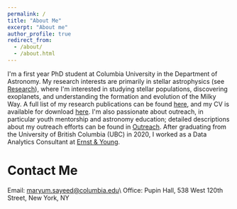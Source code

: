 ```yaml
---
permalink: /
title: "About Me"
excerpt: "About me"
author_profile: true
redirect_from: 
  - /about/
  - /about.html
---
```


I'm a first year PhD student at Columbia University in the Department of Astronomy. My research interests are primarily in stellar astrophysics (see [Research](https://maryumsayeed.github.io/research/)), where I'm interested in studying stellar populations, discovering exoplanets, and understanding the formation and evolution of the Milky Way. A full list of my research publications can be found [here](https://maryumsayeed.github.io/publications/), and my CV is available for download [here](https://maryumsayeed.github.io/cv/). I'm also passionate about outreach, in particular youth mentorship and astronomy education; detailed descriptions about my outreach efforts can be found in [Outreach](https://maryumsayeed.github.io/outreach/). After graduating from the University of British Columbia (UBC) in 2020, I worked as a Data Analytics Consultant at [Ernst & Young](https://www.ey.com/en_ca).

Contact Me
======
Email: [maryum.sayeed@columbia.edu](maryum.sayeed@columbia.edu)\\
Office: Pupin Hall, 538 West 120th Street, New York, NY
